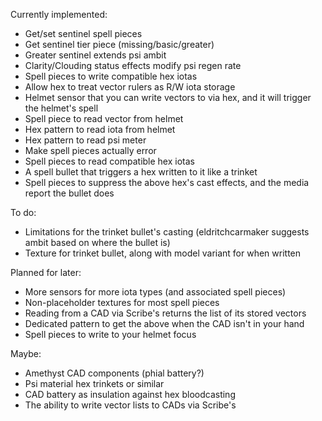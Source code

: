Currently implemented:
- Get/set sentinel spell pieces
- Get sentinel tier piece (missing/basic/greater)
- Greater sentinel extends psi ambit
- Clarity/Clouding status effects modify psi regen rate
- Spell pieces to write compatible hex iotas
- Allow hex to treat vector rulers as R/W iota storage
- Helmet sensor that you can write vectors to via hex, and it will trigger the helmet's spell
- Spell piece to read vector from helmet
- Hex pattern to read iota from helmet
- Hex pattern to read psi meter
- Make spell pieces actually error
- Spell pieces to read compatible hex iotas
- A spell bullet that triggers a hex written to it like a trinket
- Spell pieces to suppress the above hex's cast effects, and the media report the bullet does

To do:
- Limitations for the trinket bullet's casting (eldritchcarmaker suggests ambit based on where the bullet is)
- Texture for trinket bullet, along with model variant for when written

Planned for later:
- More sensors for more iota types (and associated spell pieces)
- Non-placeholder textures for most spell pieces
- Reading from a CAD via Scribe's returns the list of its stored vectors
- Dedicated pattern to get the above when the CAD isn't in your hand
- Spell pieces to write to your helmet focus

Maybe:
- Amethyst CAD components (phial battery?)
- Psi material hex trinkets or similar
- CAD battery as insulation against hex bloodcasting
- The ability to write vector lists to CADs via Scribe's
